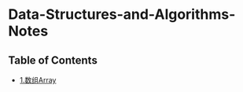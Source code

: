 # Data-Structures-and-Algorithms-Notes
## Table of Contents
* [1.数组Array](https://github.com/ForHHeart/Data-Structures-and-Algorithms-Notes/blob/main/1.%E6%95%B0%E7%BB%84Array.ipynb)
